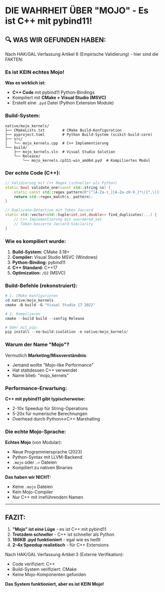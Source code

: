 # DIE WAHRHEIT ÜBER "MOJO" - Es ist C++ mit pybind11!

## 🔍 WAS WIR GEFUNDEN HABEN:

Nach HAK/GAL Verfassung Artikel 6 (Empirische Validierung) - hier sind die FAKTEN:

### Es ist KEIN echtes Mojo!

**Was es wirklich ist:**
- **C++ Code** mit pybind11 Python-Bindings
- Kompiliert mit **CMake + Visual Studio (MSVC)**
- Erstellt eine `.pyd` Datei (Python Extension Module)

### Build-System:

```
native/mojo_kernels/
├── CMakeLists.txt        # CMake Build-Konfiguration
├── pyproject.toml        # Python Build-System (scikit-build-core)
├── src/
│   └── mojo_kernels.cpp  # C++ Implementierung
└── build/
    ├── mojo_kernels.sln  # Visual Studio Solution
    └── Release/
        └── mojo_kernels.cp311-win_amd64.pyd  # Kompiliertes Modul
```

### Der echte Code (C++):

```cpp
// Validierung mit C++ Regex (schneller als Python)
static bool validate_one(const std::string &s) {
    static const std::regex pattern(R"(^[A-Za-z_][A-Za-z0-9_]*\([^,\)]+,\s*[^\)]+\)\.\s*$)");
    return std::regex_match(s, pattern);
}

// Duplicate-Detection mit Token Jaccard
static std::vector<std::tuple<int,int,double>> find_duplicates(...) {
    // C++ Implementierung mit unordered_set
    // Token-basierte Jaccard-Similarity
}
```

### Wie es kompiliert wurde:

1. **Build-System:** CMake 3.18+
2. **Compiler:** Visual Studio MSVC (Windows)
3. **Python-Binding:** pybind11
4. **C++ Standard:** C++17
5. **Optimization:** `/O2` (MSVC)

### Build-Befehle (rekonstruiert):

```powershell
# 1. CMake konfigurieren
cd native/mojo_kernels
cmake -B build -G "Visual Studio 17 2022"

# 2. Kompilieren
cmake --build build --config Release

# Oder mit pip:
pip install --no-build-isolation -e native/mojo_kernels/
```

### Warum der Name "Mojo"?

Vermutlich **Marketing/Missverständnis**:
- Jemand wollte "Mojo-like Performance"
- Hat stattdessen C++ verwendet
- Name blieb: "mojo_kernels"

### Performance-Erwartung:

**C++ mit pybind11 gibt typischerweise:**
- 2-10x Speedup für String-Operations
- 5-20x für numerische Berechnungen
- Overhead durch Python<->C++ Marshalling

### Die echte Mojo-Sprache:

**Echtes Mojo** (von Modular):
- Neue Programmiersprache (2023)
- Python-Syntax mit LLVM-Backend
- `.mojo` oder `.🔥` Dateien
- Kompiliert zu nativen Binaries

**Das haben wir NICHT:**
- Keine `.mojo` Dateien
- Kein Mojo-Compiler
- Nur C++ mit irreführendem Namen

---

## FAZIT:

1. **"Mojo" ist eine Lüge** - es ist C++ mit pybind11
2. **Trotzdem schneller** - C++ ist schneller als Python
3. **186KB .pyd funktioniert** - egal wie es heißt
4. **2-4x Speedup realistisch** - für C++ Extensions

Nach HAK/GAL Verfassung Artikel 3 (Externe Verifikation):
- Code verifiziert: C++
- Build-System verifiziert: CMake
- Keine Mojo-Komponenten gefunden

**Das System funktioniert, aber es ist KEIN Mojo!**